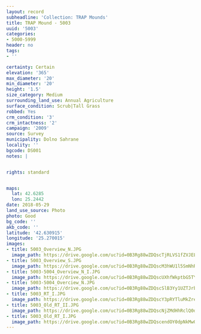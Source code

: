 ```yaml
---
layout: record
subheadline: 'Collection: TRAP Mounds'
title: TRAP Mound - 5003
uuid: '5003'
categories:
- 5000-5999
header: no
tags:
- ''

certainty: Certain
elevation: '365'
max_diameter: '20'
min_diameter: '20'
height: '1.5'
size_category: Medium
surrounding_land_use: Annual Agriculture
surface_condition: Scrub|Tall Grass
robbed: Yes
crm_condition: '3'
crm_intactness: '2'
campaign: '2009'
source: Survey
municipality: Dolno Sahrane
locality: ''
bgcode: DS001
notes: |


rights: standard


maps:
  lat: 42.6285
  lon: 25.2442
date: 2018-05-29
land_use_source: Photo
photo: Good
bg_code: ''
akb_code: ''
latitude: '42.630915'
longitude: '25.270015'
images:
- title: 5003_Overview_N.JPG
  image_path: https://drive.google.com/uc?id=0B3Rg88wZDQscTjRLVS1fZVJELUE
- title: 5003_Overview_S.JPG
  image_path: https://drive.google.com/uc?id=0B3Rg88wZDQscM3hWU1l5SmNhRFE
- title: 5003-5004_Overview_N_I.JPG
  image_path: https://drive.google.com/uc?id=0B3Rg88wZDQscUXhfWkptbG5TY0U
- title: 5003-5004_Overciew_N.JPG
  image_path: https://drive.google.com/uc?id=0B3Rg88wZDQscSlB3Yy1UZTJrbGM
- title: 5003_RT_I.JPG
  image_path: https://drive.google.com/uc?id=0B3Rg88wZDQscY3pRYTluMkZreHc
- title: 5003_Old_RT_II.JPG
  image_path: https://drive.google.com/uc?id=0B3Rg88wZDQscNjZMdHhRclQ0dkk
- title: 5003_Old_RT_I.JPG
  image_path: https://drive.google.com/uc?id=0B3Rg88wZDQscendOY0dpNkMwQ1E
---
```

